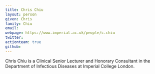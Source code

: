 ```yaml
---
title: Chris Chiu
layout: person
given: Chris
family: Chiu
email: 
webpage: https://www.imperial.ac.uk/people/c.chiu
twitter: 
actionteam: true
github: 
---
```


Chris Chiu is a Clinical Senior Lecturer and Honorary Consultant in the Department of Infectious Diseases at Imperial College London.
